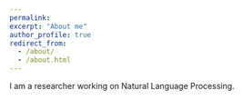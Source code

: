 ```yaml
---
permalink: 
excerpt: "About me"
author_profile: true
redirect_from: 
  - /about/
  - /about.html
---
```


I am a researcher working on Natural Language Processing.
